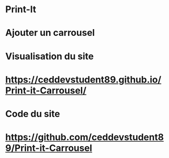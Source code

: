 # Print-It

# Ajouter un carrousel

# Visualisation du site

# https://ceddevstudent89.github.io/Print-it-Carrousel/

# Code du site

# https://github.com/ceddevstudent89/Print-it-Carrousel
